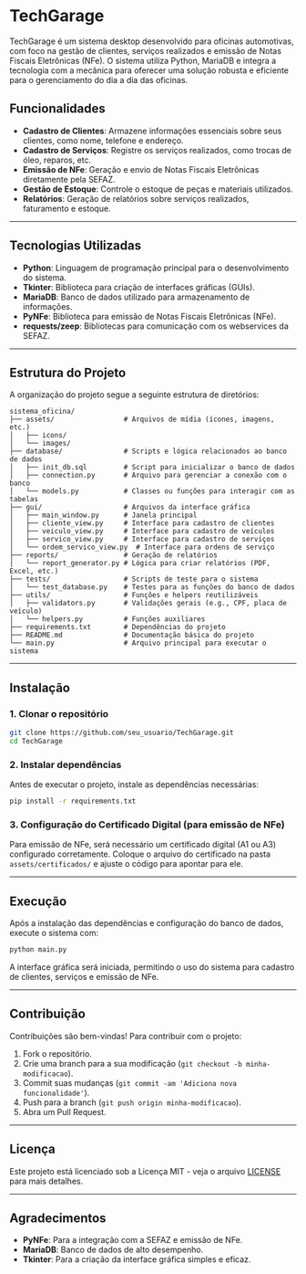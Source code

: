 # **TechGarage**

TechGarage é um sistema desktop desenvolvido para oficinas automotivas, com foco na gestão de clientes, serviços realizados e emissão de Notas Fiscais Eletrônicas (NFe). O sistema utiliza Python, MariaDB e integra a tecnologia com a mecânica para oferecer uma solução robusta e eficiente para o gerenciamento do dia a dia das oficinas.

## **Funcionalidades**

- **Cadastro de Clientes**: Armazene informações essenciais sobre seus clientes, como nome, telefone e endereço.
- **Cadastro de Serviços**: Registre os serviços realizados, como trocas de óleo, reparos, etc.
- **Emissão de NFe**: Geração e envio de Notas Fiscais Eletrônicas diretamente pela SEFAZ.
- **Gestão de Estoque**: Controle o estoque de peças e materiais utilizados.
- **Relatórios**: Geração de relatórios sobre serviços realizados, faturamento e estoque.

---

## **Tecnologias Utilizadas**

- **Python**: Linguagem de programação principal para o desenvolvimento do sistema.
- **Tkinter**: Biblioteca para criação de interfaces gráficas (GUIs).
- **MariaDB**: Banco de dados utilizado para armazenamento de informações.
- **PyNFe**: Biblioteca para emissão de Notas Fiscais Eletrônicas (NFe).
- **requests/zeep**: Bibliotecas para comunicação com os webservices da SEFAZ.

---

## **Estrutura do Projeto**

A organização do projeto segue a seguinte estrutura de diretórios:

```
sistema_oficina/
├── assets/                 # Arquivos de mídia (ícones, imagens, etc.)
│   ├── icons/
│   └── images/
├── database/               # Scripts e lógica relacionados ao banco de dados
│   ├── init_db.sql         # Script para inicializar o banco de dados
│   ├── connection.py       # Arquivo para gerenciar a conexão com o banco
│   └── models.py           # Classes ou funções para interagir com as tabelas
├── gui/                    # Arquivos da interface gráfica
│   ├── main_window.py      # Janela principal
│   ├── cliente_view.py     # Interface para cadastro de clientes
│   ├── veiculo_view.py     # Interface para cadastro de veículos
│   ├── servico_view.py     # Interface para cadastro de serviços
│   └── ordem_servico_view.py  # Interface para ordens de serviço
├── reports/                # Geração de relatórios
│   └── report_generator.py # Lógica para criar relatórios (PDF, Excel, etc.)
├── tests/                  # Scripts de teste para o sistema
│   └── test_database.py    # Testes para as funções do banco de dados
├── utils/                  # Funções e helpers reutilizáveis
│   ├── validators.py       # Validações gerais (e.g., CPF, placa de veículo)
│   └── helpers.py          # Funções auxiliares
├── requirements.txt        # Dependências do projeto
├── README.md               # Documentação básica do projeto
└── main.py                 # Arquivo principal para executar o sistema
```

---

## **Instalação**

### **1. Clonar o repositório**

```bash
git clone https://github.com/seu_usuario/TechGarage.git
cd TechGarage
```

### **2. Instalar dependências**

Antes de executar o projeto, instale as dependências necessárias:

```bash
pip install -r requirements.txt
```

### **3. Configuração do Certificado Digital (para emissão de NFe)**

Para emissão de NFe, será necessário um certificado digital (A1 ou A3) configurado corretamente. Coloque o arquivo do certificado na pasta `assets/certificados/` e ajuste o código para apontar para ele.

---

## **Execução**

Após a instalação das dependências e configuração do banco de dados, execute o sistema com:

```bash
python main.py
```

A interface gráfica será iniciada, permitindo o uso do sistema para cadastro de clientes, serviços e emissão de NFe.

---

## **Contribuição**

Contribuições são bem-vindas! Para contribuir com o projeto:

1. Fork o repositório.
2. Crie uma branch para a sua modificação (`git checkout -b minha-modificacao`).
3. Commit suas mudanças (`git commit -am 'Adiciona nova funcionalidade'`).
4. Push para a branch (`git push origin minha-modificacao`).
5. Abra um Pull Request.

---

## **Licença**

Este projeto está licenciado sob a Licença MIT - veja o arquivo [LICENSE](LICENSE) para mais detalhes.

---

## **Agradecimentos**

- **PyNFe**: Para a integração com a SEFAZ e emissão de NFe.
- **MariaDB**: Banco de dados de alto desempenho.
- **Tkinter**: Para a criação da interface gráfica simples e eficaz.